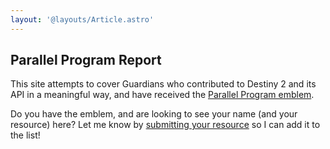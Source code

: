```yaml
---
layout: '@layouts/Article.astro'
---
```


## Parallel Program Report

This site attempts to cover Guardians who contributed to Destiny 2 and its API in a meaningful way, and have received
the [Parallel Program emblem][emblem].

Do you have the emblem, and are looking to see your name (and your resource) here? Let me know by [submitting your
resource][contact] so I can add it to the list!

[contact]: /contact 'Submit a resource'
[emblem]: https://destinyemblemcollector.com/emblem?id=3936625542 'Parallel Program emblem'
